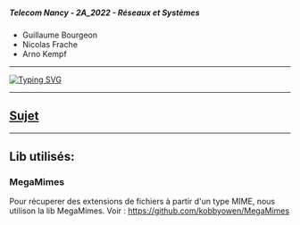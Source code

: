 ##### Telecom Nancy - 2A_2022 - Réseaux et Systèmes

- Guillaume Bourgeon
- Nicolas Frache
- Arno  Kempf

---

[![Typing SVG](https://readme-typing-svg.demolab.com?font=Fira+Code&weight=500&size=34&pause=1000&center=true&width=435&lines=Find+the+Cat;_______++%F0%9F%98%BA)](https://git.io/typing-svg)

---

## [Sujet](projet-2022-ftc.pdf)

---
## Lib utilisés:
### MegaMimes
Pour récuperer des extensions de fichiers à partir d'un type MIME, nous utilison la lib MegaMimes.
Voir : https://github.com/kobbyowen/MegaMimes